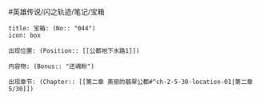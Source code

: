 #英雄传说/闪之轨迹/笔记/宝箱
```ad-quote
title: 宝箱: (No:: "044")
icon: box

出现位置: (Position:: [[公都地下水路1]])

内容物: (Bonus:: "还魂粉")

出现章节: (Chapter:: [[第二章 美丽的翡翠公都#^ch-2-5-30-location-01|第二章5/30]])

```
